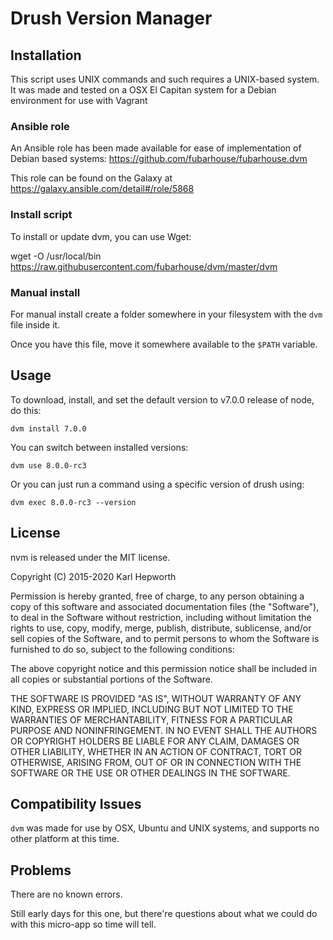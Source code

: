 # Drush Version Manager

## Installation

This script uses UNIX commands and such requires a UNIX-based system.
It was made and tested on a OSX El Capitan system for a Debian environment for use with Vagrant

### Ansible role

  An Ansible role has been made available for ease of implementation of Debian based systems: https://github.com/fubarhouse/fubarhouse.dvm

  This role can be found on the Galaxy at https://galaxy.ansible.com/detail#/role/5868

### Install script

To install or update dvm, you can use Wget:

  wget -O /usr/local/bin https://raw.githubusercontent.com/fubarhouse/dvm/master/dvm

### Manual install

For manual install create a folder somewhere in your filesystem with the `dvm` file inside it.

Once you have this file, move it somewhere available to the `$PATH` variable.

## Usage

To download, install, and set the default version to v7.0.0 release of node, do this:

    dvm install 7.0.0

You can switch between installed versions:

    dvm use 8.0.0-rc3

Or you can just run a command using a specific version of drush using:

    dvm exec 8.0.0-rc3 --version

## License

nvm is released under the MIT license.


Copyright (C) 2015-2020 Karl Hepworth

Permission is hereby granted, free of charge, to any person obtaining a copy of this software and associated documentation files (the "Software"), to deal in the Software without restriction, including without limitation the rights to use, copy, modify, merge, publish, distribute, sublicense, and/or sell copies of the Software, and to permit persons to whom the Software is furnished to do so, subject to the following conditions:

The above copyright notice and this permission notice shall be included in all copies or substantial portions of the Software.

THE SOFTWARE IS PROVIDED "AS IS", WITHOUT WARRANTY OF ANY KIND, EXPRESS OR IMPLIED, INCLUDING BUT NOT LIMITED TO THE WARRANTIES OF MERCHANTABILITY, FITNESS FOR A PARTICULAR PURPOSE AND NONINFRINGEMENT. IN NO EVENT SHALL THE AUTHORS OR COPYRIGHT HOLDERS BE LIABLE FOR ANY CLAIM, DAMAGES OR OTHER LIABILITY, WHETHER IN AN ACTION OF CONTRACT, TORT OR OTHERWISE, ARISING FROM, OUT OF OR IN CONNECTION WITH THE SOFTWARE OR THE USE OR OTHER DEALINGS IN THE SOFTWARE.

## Compatibility Issues

`dvm` was made for use by OSX, Ubuntu and UNIX systems, and supports no other platform at this time.

## Problems

There are no known errors.

Still early days for this one, but there're questions about what we could do with this micro-app so time will tell.
